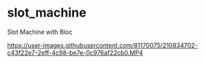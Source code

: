 # slot_machine
 Slot Machine with Bloc
 
 


https://user-images.githubusercontent.com/81170075/210834702-c43f22e7-2eff-4c98-be7e-0c976af22cb0.MP4

